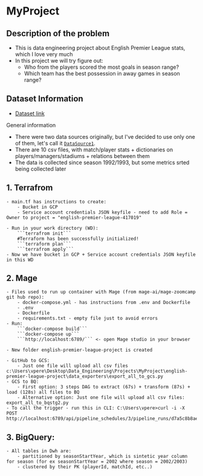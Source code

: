# MyProject


## Description of the problem
- This is data engineering project about English Premier League stats, which I love very much
- In this project we will try figure out:
	- Who from the players scored the most goals in season range?
	- Which team has the best possession in away games in season range?



## Dataset Information 
- [Dataset link]([https://www.kaggle.com/datasets/narekzamanyan/barclays-premier-league])

General information
- There were two data sources originally, but I've decided to use only one of them, let's call it [`DataSource1`](DataSource1).
- There are 10 csv files, with match/player stats + dictionaries on players/managers/stadiums + relations between them
- The data is collected since season 1992/1993, but some metrics srted being collected later

## 1. Terrafrom
	- main.tf has instructions to create:
		- Bucket in GCP
		- Service account credentials JSON keyfile - need to add Role = Owner to project = "english-premier-league-417019"

	- Run in your work directory (WD):
		```terrafrom init```
		#Terraform has been successfully initialized!
		```terraform plan```
		```terrafrom apply```	
	- Now we have bucket in GCP + Service account credentials JSON keyfile in this WD 


## 2. Mage
	- Files used to run up container with Mage (from mage-ai/mage-zoomcamp git hub repo): 
		- docker-compose.yml - has instructions from .env and Dockerfile
		- .env
		- Dockerfile
		- requirements.txt - empty file just to avoid errors
	- Run:
		```docker-compose build```
		```docker-compose up```
		```http://localhost:6789/``` <- open Mage studio in your browser
  
	- New folder english-premier-league-project is created 

	- GitHub to GCS: 
		- Just one file will upload all csv files  c:\Users\vpere\Desktop\Data_Engineering\Projects\MyProject\english-premier-league-project\data_exporters\export_all_to_gcs.py
	- GCS to BQ: 
		- First option: 3 steps DAG to extract (67s) + transform (87s) + load (128s) all files to BQ
		- Alternative option: Just one file will upload all csv files: export_all_to_bqstg2.py
	- To call the trigger - run this in CLI: C:\Users\vpere>curl -i -X POST http://localhost:6789/api/pipeline_schedules/3/pipeline_runs/d7a5c8b8aeaf4322bbdded58a6b4d62d


## 3. BigQuery:
	- All tables in Dwh are:
		- partitioned by seasonStartYear, which is sintetic year column for season (for ex seasonStartYear = 2002 where season = 2002/2003)
		- clustered by their PK (playerId, matchId, etc..)


